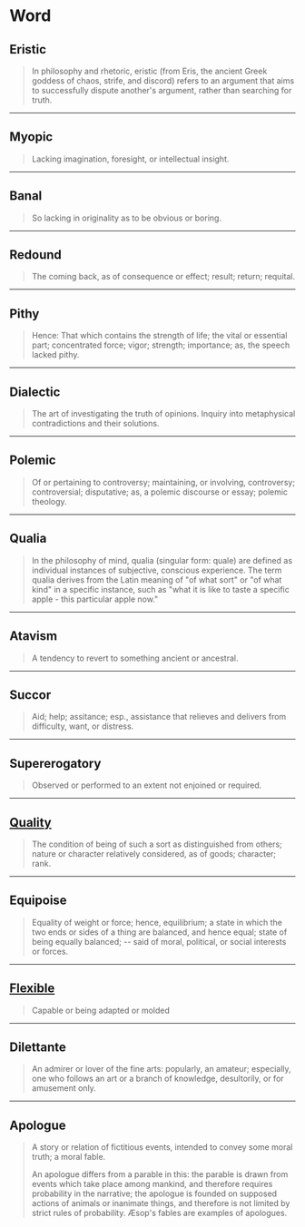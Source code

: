 # Word

## Eristic

> In philosophy and rhetoric, eristic (from Eris, the ancient Greek goddess of chaos, strife, and discord) refers to an argument that aims to successfully dispute another's argument, rather than searching for truth.

<hr />

## Myopic

> Lacking imagination, foresight, or intellectual insight.

<hr />

## Banal

> So lacking in originality as to be obvious or boring.

<hr />

## Redound

> The coming back, as of consequence or effect; result; return; requital.

<hr />

## Pithy

> Hence: That which contains the strength of life; the vital or essential part; concentrated force; vigor; strength; importance; as, the speech lacked pithy.

<hr />

## Dialectic

> The art of investigating the truth of opinions. Inquiry into metaphysical contradictions and their solutions.

<hr />

## Polemic

> Of or pertaining to controversy; maintaining, or involving, controversy; controversial; disputative; as, a polemic discourse or essay; polemic theology.

<hr />

## Qualia

> In the philosophy of mind, qualia (singular form: quale) are defined as individual instances of subjective, conscious experience. The term qualia derives from the Latin meaning of "of what sort" or "of what kind" in a specific instance, such as "what it is like to taste a specific apple - this particular apple now."

<hr />

## Atavism

> A tendency to revert to something ancient or ancestral.

<hr />

## Succor

> Aid; help; assitance; esp., assistance that relieves and delivers from difficulty, want, or distress.

<hr />

## Supererogatory

> Observed or performed to an extent not enjoined or required.

<hr />

## [Quality](/word/quality)

> The condition of being of such a sort as distinguished from others; nature or character relatively considered, as of goods; character; rank.

<hr />

<!--## [Equipoise](/word/equipoise) -->

## Equipoise

> Equality of weight or force; hence, equilibrium; a state in which the two ends or sides of a thing are balanced, and hence equal; state of being equally balanced; -- said of moral, political, or social interests or forces.

<hr />

## [Flexible](/word/flexible)

> Capable or being adapted or molded

<hr />

## Dilettante

> An admirer or lover of the fine arts: popularly, an amateur; especially, one who follows an art or a branch of knowledge, desultorily, or for amusement only.

<hr />

## Apologue

> A story or relation of fictitious events, intended to convey some moral truth; a moral fable.
>
> An apologue differs from a parable in this: the parable is drawn from events which take place among mankind, and therefore requires probability in the narrative; the apologue is founded on supposed actions of animals or inanimate things, and therefore is not limited by strict rules of probability. Æsop's fables are examples of apologues.
